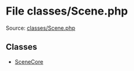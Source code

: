 File classes/Scene.php
=========

Source: [classes/Scene.php](https://github.com/PrestaShop/PrestaShop/blob/1.5.0.2/classes/Scene.php)


Classes
-------

* [SceneCore](class.SceneCore.md)

